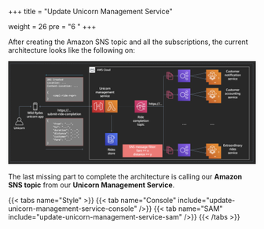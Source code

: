 +++
title = "Update Unicorn Management Service"

weight = 26
pre = "6 "
+++

After creating the Amazon SNS topic and all the subscriptions, the current architecture looks like the following on:  

![Step 1](step-1.png)

The last missing part to complete the architecture is calling our **Amazon SNS topic** from our **Unicorn Management Service**.

{{< tabs name="Style" >}}
{{< tab name="Console" include="update-unicorn-management-service-console" />}}
{{< tab name="SAM" include="update-unicorn-management-service-sam" />}}
{{< /tabs >}}
